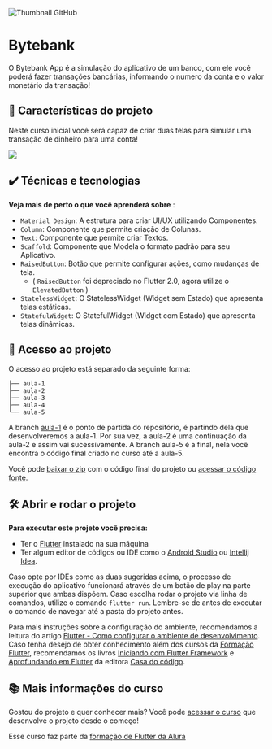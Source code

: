 ![Thumbnail GitHub](https://raw.githubusercontent.com/Kakomo/readme-template/main/Readme-%20Flutter%20Persist%C3%AAncia.png)

# Bytebank

O Bytebank App é a simulação do aplicativo de um banco, com ele você poderá fazer transações bancárias, informando o numero da conta e o valor monetário da transação!

## 🔨 Características do projeto

Neste curso inicial você será capaz de criar duas telas para simular uma transação de dinheiro para uma conta!

![](https://raw.githubusercontent.com/Kakomo/readme-template/main/Flutter%20Persist%C3%AAncia.gif)

## ✔️ Técnicas e tecnologias

**Veja mais de perto o que você aprenderá sobre** :
- `Material Design`: A estrutura para criar UI/UX utilizando Componentes.
- `Column`: Componente que permite criação de Colunas.
- `Text`: Componente que permite criar Textos.
- `Scaffold`: Componente que Modela o formato padrão para seu Aplicativo.
- `RaisedButton`: Botão que permite configurar ações, como mudanças de tela. 
  - ( `RaisedButton` foi depreciado no Flutter 2.0, agora utilize o `ElevatedButton` ) 
- `StatelessWidget`: O StatelessWidget (Widget sem Estado) que apresenta telas estáticas.
- `StatefulWidget`: O StatefulWidget (Widget com Estado) que apresenta telas dinâmicas.

 
## 📁 Acesso ao projeto

O acesso ao projeto está separado da seguinte forma:
```
├── aula-1
├── aula-2
├── aula-3
├── aula-4
└── aula-5
```

A branch [aula-1](https://github.com/alura-cursos/flutter-fundamentos/tree/aula-1) é o ponto de partida do repositório, é partindo dela que desenvolveremos a aula-1. Por sua vez, a aula-2 é uma continuação da aula-2 e assim vai sucessivamente. A branch aula-5 é a final, nela você encontra o código final criado no curso até a aula-5.

Você pode [baixar o zip](https://github.com/alura-cursos/flutter-fundamentos/archive/refs/heads/aula-5.zip) com o código final do projeto ou [acessar o código fonte](https://github.com/alura-cursos/flutter-fundamentos/tree/aula-5).

## 🛠️ Abrir e rodar o projeto

**Para executar este projeto você precisa:**

- Ter o [Flutter](https://flutter.dev/docs/get-started/install) instalado na sua máquina
- Ter algum editor de códigos ou IDE como o [Android Studio](https://developer.android.com/studio) ou [Intellij Idea](https://www.jetbrains.com/pt-br/idea/download/). 

Caso opte por IDEs como as duas sugeridas acima, o processo de execução do aplicativo funcionará através de um botão de play na parte superior que ambas dispõem. Caso escolha rodar o projeto via linha de comandos, utilize o comando `flutter run`. Lembre-se de antes de executar o comando de navegar até a pasta do projeto antes. 

Para mais instruções sobre a configuração do ambiente, recomendamos a leitura do artigo [Flutter - Como configurar o ambiente de desenvolvimento](https://www.alura.com.br/artigos/flutter-como-configurar-o-ambiente-de-desenvolvimento). Caso tenha desejo de obter conhecimento além dos cursos da [Formação Flutter](https://www.alura.com.br/formacao-flutter), recomendamos os livros [Iniciando com Flutter Framework](https://www.casadocodigo.com.br/products/livro-flutter) e [Aprofundando em Flutter](https://www.casadocodigo.com.br/products/livro-aprofundando-flutter) da editora [Casa do código](https://www.casadocodigo.com.br/).

## 📚 Mais informações do curso

Gostou do projeto e quer conhecer mais? Você pode [acessar o curso](https://cursos.alura.com.br/course/flutter-fundamentos) que desenvolve o projeto desde o começo!

Esse curso faz parte da [formação de Flutter da Alura](https://cursos.alura.com.br/formacao-android)
